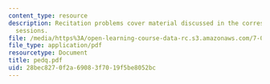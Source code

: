```yaml
---
content_type: resource
description: Recitation problems cover material discussed in the corresponding lecture
  sessions.
file: /media/https%3A/open-learning-course-data-rc.s3.amazonaws.com/7-012-introduction-to-biology-fall-2004/28bec8270f2a69083f7019f5be8052bc_pedq.pdf
file_type: application/pdf
resourcetype: Document
title: pedq.pdf
uid: 28bec827-0f2a-6908-3f70-19f5be8052bc
---
```

